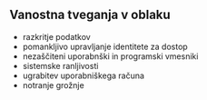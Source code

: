 ## Vanostna tveganja v oblaku

* razkritje podatkov
* pomankljivo upravljanje identitete za dostop
* nezaščiteni uporabnški in programski vmesniki
* sistemske ranljivosti
* ugrabitev uporabniškega računa
* notranje grožnje
